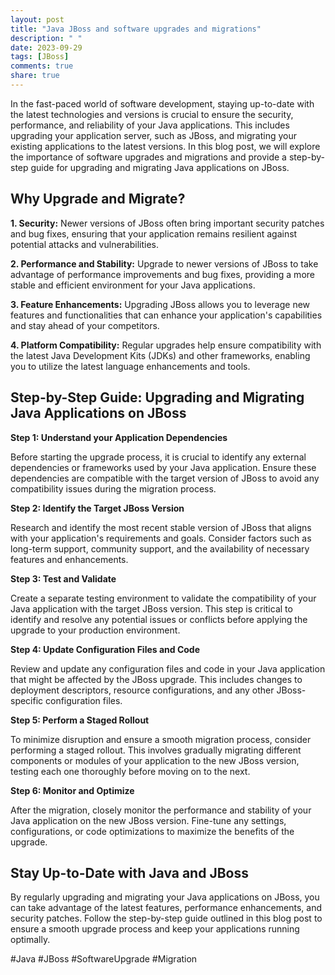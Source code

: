 ```yaml
---
layout: post
title: "Java JBoss and software upgrades and migrations"
description: " "
date: 2023-09-29
tags: [JBoss]
comments: true
share: true
---
```


In the fast-paced world of software development, staying up-to-date with the latest technologies and versions is crucial to ensure the security, performance, and reliability of your Java applications. This includes upgrading your application server, such as JBoss, and migrating your existing applications to the latest versions. In this blog post, we will explore the importance of software upgrades and migrations and provide a step-by-step guide for upgrading and migrating Java applications on JBoss.

## Why Upgrade and Migrate?

**1. Security:** Newer versions of JBoss often bring important security patches and bug fixes, ensuring that your application remains resilient against potential attacks and vulnerabilities.

**2. Performance and Stability:** Upgrade to newer versions of JBoss to take advantage of performance improvements and bug fixes, providing a more stable and efficient environment for your Java applications.

**3. Feature Enhancements:** Upgrading JBoss allows you to leverage new features and functionalities that can enhance your application's capabilities and stay ahead of your competitors.

**4. Platform Compatibility:** Regular upgrades help ensure compatibility with the latest Java Development Kits (JDKs) and other frameworks, enabling you to utilize the latest language enhancements and tools.

## Step-by-Step Guide: Upgrading and Migrating Java Applications on JBoss

**Step 1: Understand your Application Dependencies**

Before starting the upgrade process, it is crucial to identify any external dependencies or frameworks used by your Java application. Ensure these dependencies are compatible with the target version of JBoss to avoid any compatibility issues during the migration process.

**Step 2: Identify the Target JBoss Version**

Research and identify the most recent stable version of JBoss that aligns with your application's requirements and goals. Consider factors such as long-term support, community support, and the availability of necessary features and enhancements.

**Step 3: Test and Validate**

Create a separate testing environment to validate the compatibility of your Java application with the target JBoss version. This step is critical to identify and resolve any potential issues or conflicts before applying the upgrade to your production environment.

**Step 4: Update Configuration Files and Code**

Review and update any configuration files and code in your Java application that might be affected by the JBoss upgrade. This includes changes to deployment descriptors, resource configurations, and any other JBoss-specific configuration files.

**Step 5: Perform a Staged Rollout**

To minimize disruption and ensure a smooth migration process, consider performing a staged rollout. This involves gradually migrating different components or modules of your application to the new JBoss version, testing each one thoroughly before moving on to the next.

**Step 6: Monitor and Optimize**

After the migration, closely monitor the performance and stability of your Java application on the new JBoss version. Fine-tune any settings, configurations, or code optimizations to maximize the benefits of the upgrade.

## Stay Up-to-Date with Java and JBoss

By regularly upgrading and migrating your Java applications on JBoss, you can take advantage of the latest features, performance enhancements, and security patches. Follow the step-by-step guide outlined in this blog post to ensure a smooth upgrade process and keep your applications running optimally.

#Java #JBoss #SoftwareUpgrade #Migration
